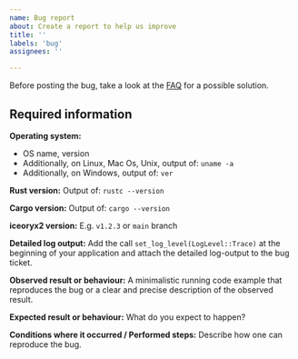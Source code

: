 ```yaml
---
name: Bug report
about: Create a report to help us improve
title: ''
labels: 'bug'
assignees: ''

---
```


Before posting the bug, take a look at the
[FAQ](https://github.com/eclipse-iceoryx/iceoryx2/blob/main/FAQ.md)
for a possible solution.

## Required information

**Operating system:**

* OS name, version
* Additionally, on Linux, Mac Os, Unix, output of: `uname -a`
* Additionally, on Windows, output of: `ver`

**Rust version:**
Output of: `rustc --version`

**Cargo version:**
Output of: `cargo --version`

**iceoryx2 version:**
E.g. `v1.2.3` or `main` branch

**Detailed log output:**
Add the call `set_log_level(LogLevel::Trace)` at the beginning of your application
and attach the detailed log-output to the bug ticket.

**Observed result or behaviour:**
A minimalistic running code example that reproduces the bug or
a clear and precise description of the observed result.

**Expected result or behaviour:**
What do you expect to happen?

**Conditions where it occurred / Performed steps:**
Describe how one can reproduce the bug.
